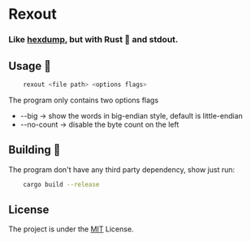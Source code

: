# Rexout 
### Like [hexdump](https://www.gnu.org/software/grub/manual/grub/html_node/hexdump.html), but with Rust :crab: and stdout.

## Usage :rocket:
```bash
    rexout <file path> <options flags>
```

The program only contains two options flags
- --big  ->  show the words in big-endian style, default is little-endian 
- --no-count -> disable the byte count on the left

## Building :wrench:

The program don't have any third party dependency, show just run:

```bash
    cargo build --release
```

## License
The project is under the [MIT](./LICENSE) License.
